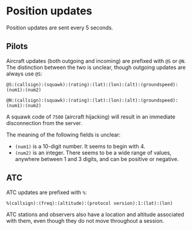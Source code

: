 # Position updates

Position updates are sent every 5 seconds.



## Pilots ##

Aircraft updates (both outgoing and incoming) are prefixed with `@S` or `@N`. The distinction between the two is unclear, though outgoing updates are always use `@S`:

```
@S:(callsign):(squawk):(rating):(lat):(lon):(alt):(groundspeed):(num1):(num2) 
```

```
@N:(callsign):(squawk):(rating):(lat):(lon):(alt):(groundspeed):(num1):(num2) 
```

A squawk code of `7500` (aircraft hijacking) will result in an immediate disconnection from the server.

The meaning of the following fields is unclear:

* `(num1)` is a 10-digit number.  It seems to begin with 4.
* `(num2)` is an integer. There seems to be a wide range of values, anywhere between 1 and 3 digits, and can be positive or negative.



## ATC ##

ATC updates are prefixed with `%`:

```
%(callsign):(freq):(altitude):(protocol version):1:(lat):(lon)
```

ATC stations and observers also have a location and altitude associated with them, even though they do not move throughout a session.

